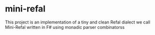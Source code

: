 # mini-refal
This project is an implementation of a tiny and clean Refal dialect we call Mini-Refal written in F# using monadic parser combinatorss

